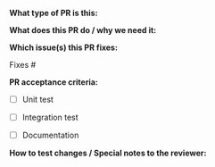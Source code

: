 <!-- 
Thank you for opening a PR! Here are some things you need to know before submitting:

1. Please read our developer guideline: https://github.com/redhat-developer/odo/wiki/Dev:-odo-Dev-Guidelines
2. Label this PR accordingly with the '/kind' line
3. Ensure you have written and ran the appropriate tests: https://github.com/redhat-developer/odo/wiki/Dev:-Writing-and-running-tests
4. Read how we approve and LGTM each PR: https://github.com/redhat-developer/odo/wiki/Pull-Requests:-Review-guideline

Documentation:

If you are pushing a change to documentation, please read: https://github.com/redhat-developer/odo/wiki/Documentation:-Contributing
-->

**What type of PR is this:**

<!--
Add one of the following kinds:
/kind bug
/kind feature
/kind cleanup
/kind tests
/kind documentation

Feel free to use other [labels](https://github.com/redhat-developer/odo/labels) as needed. However one of the above labels must be present or the PR will not be reviewed. This instruction is for reviewers as well.
-->

**What does this PR do / why we need it:**

**Which issue(s) this PR fixes:**
<!-- 
Specifying the issue will automatically close it when this PR is merged
-->

Fixes #

**PR acceptance criteria:**

- [ ] Unit test 

- [ ] Integration test 

- [ ] Documentation 

**How to test changes / Special notes to the reviewer:**
